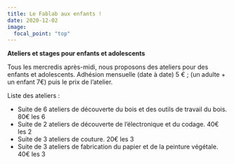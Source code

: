 ```yaml
---
title: Le Fablab aux enfants !
date: 2020-12-02
image:
  focal_point: "top"
---
```



<!--more-->

**Ateliers et stages pour enfants et adolescents**

Tous les mercredis après-midi, nous proposons des ateliers pour des enfants et adolescents.
Adhésion mensuelle (date à date) 5 € ; (un adulte + un enfant 7€) puis le prix de l’atelier.

Liste des ateliers :

* Suite de 6 ateliers de découverte du bois et des outils de travail du bois. 80€ les 6 
* Suite de 2 ateliers de découverte de l’électronique et du codage. 40€ les 2 
* Suite de 3 ateliers de couture. 20€ les 3 
* Suite de 3 ateliers de fabrication du papier et de la peinture végétale. 40€ les 3 
